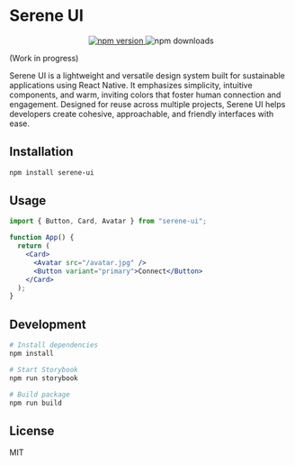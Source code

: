 # Serene UI

<p align="center">
  <a href="https://badge.fury.io/js/serene-ui">
    <img src="https://badge.fury.io/js/serene-ui.svg" alt="npm version" />
  </a>
  <img src="https://img.shields.io/npm/dm/serene-ui" alt="npm downloads" />
</p>

(Work in progress)

Serene UI is a lightweight and versatile design system built for sustainable applications using React Native. It emphasizes simplicity, intuitive components, and warm, inviting colors that foster human connection and engagement. Designed for reuse across multiple projects, Serene UI helps developers create cohesive, approachable, and friendly interfaces with ease.

## Installation

```bash
npm install serene-ui
```

## Usage

```jsx
import { Button, Card, Avatar } from "serene-ui";

function App() {
  return (
    <Card>
      <Avatar src="/avatar.jpg" />
      <Button variant="primary">Connect</Button>
    </Card>
  );
}
```

## Development

```bash
# Install dependencies
npm install

# Start Storybook
npm run storybook

# Build package
npm run build
```

## License

MIT
